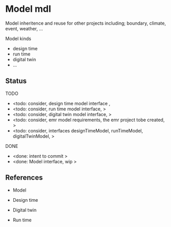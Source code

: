 # Model mdl

Model inheritence and reuse for other projects including; boundary, climate, event, weather, ...

Model kinds
* design time
* run time
* digital twin
* ...

## Status

TODO
* <todo: consider, design time model interface , 
* <todo: consider, run time model interface, >
* <todo: consider, digital twin model interface, >
* <todo: consider, emr model requirements, the emr project tobe created, >
* <todo: consider, interfaces designTimeModel, runTimeModel, digitalTwinModel, >

DONE
* <done: intent to commit >
* <done: Model interface, wip >

## References

* Model

* Design time
* Digital twin
* Run time
